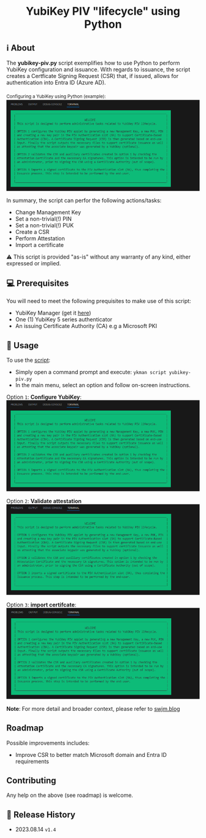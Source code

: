 <h1 align="center"> YubiKey PIV "lifecycle" using Python</h1>

## ℹ️ About
The **yubikey-piv.py** script exemplifies how to use Python to perform YubiKey configuration and issuance. 
With regards to issuance, the script creates a Certficate Signing Request (CSR) that, if issued, allows for authentication into Entra ID (Azure AD).
 
<sub>Configuring a YubiKey using Python (example):<sub>
![](/images/configure-yubikey.gif)

In summary, the script can perfor the following actions/tasks:

* Change Management Key
* Set a non-trivial(!) PIN
* Set a non-trivial(!) PUK
* Create a CSR
* Perform Attestation
* Import a certificate

⚠️ This script is provided "as-is" without any warranty of any kind, either expressed or implied.

## 💻 Prerequisites
You will need to meet the following prequisites to make use of this script:

- YubiKey Manager (get it [here](https://www.yubico.com/support/download/yubikey-manager/))
- One (1) YubiKey 5 series authenticator
- An issuing Certificate Authority (CA) e.g a Microsoft PKI

## 📖 Usage
To use the [script](https://github.com/JMarkstrom/PIV/raw/main/yubikey-piv.py):

- Simply open a command prompt and execute: ```ykman script yubikey-piv.py```
- In the main menu, select an option and follow on-screen instructions.

Option ```1```: **Configure YubiKey**:
![](/images/configure-yubikey.gif)

Option ```2```: **Validate attestation**
![](/images/validate-yubikey-attestation.gif)

Option ```3```: **import certifcate**:
![](/images/import-certificate-to-yubikey.gif)


**Note**: For more detail and broader context, please refer to [swjm.blog](https://swjm.blog)

## Roadmap
Possible improvements includes:
- Improve CSR to better match Microsoft domain and Entra ID requirements

## Contributing
Any help on the above (see roadmap) is welcome. 

## 📜 Release History
* 2023.08.14 `v1.4`

